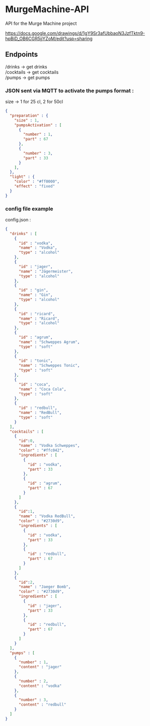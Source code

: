 # MurgeMachine-API
API for the Murge Machine project

https://docs.google.com/drawings/d/1gY9Sr3afUbbaoN3JzfTktn9-hpBiD_OB6CGR5jjYZoM/edit?usp=sharing

## Endpoints

/drinks    -> get drinks  
/cocktails -> get cocktails  
/pumps -> get pumps

### JSON sent via MQTT to activate the pumps format : 

size -> 1 for 25 cl, 2 for 50cl

```json
{
  "preparation" : {
    "size" : 1,
    "pumpsActivation" : [
      {
        "number" : 1,
        "part" : 67
      },
      {
        "number" : 3,
        "part" : 33
      }
    ],
  },  
  "light" : {
    "color" : "#ff0000",
    "effect" : "fixed"
  }
}
```

### config file example

config.json : 
```json
{
  "drinks" : [
    {
      "id" : "vodka",
      "name" : "Vodka",
      "type" : "alcohol"
    },
    {
      "id" : "jager",
      "name" : "Jägermeister",
      "type" : "alcohol"
    },
    {
      "id" : "gin",
      "name" : "Gin",
      "type" : "alcohol"
    },
    {
      "id" : "ricard",
      "name" : "Ricard",
      "type" : "alcohol"
    },
    {
      "id" : "agrum",
      "name" : "Schweppes Agrum",
      "type" : "soft"
    },
    {
      "id" : "tonic",
      "name" : "Schweppes Tonic",
      "type" : "soft"
    },
    {
      "id" : "coca",
      "name" : "Coca Cola",
      "type" : "soft"
    },
    {
      "id" : "redbull",
      "name" : "RedBull",
      "type" : "soft" 
    }
  ],
  "cocktails" : [
    {
      "id":0,
      "name" : "Vodka Schweppes",
      "color" : "#ffc042",
      "ingredients" : [
        {
          "id" : "vodka",
          "part" : 33
        },
        {
          "id" : "agrum",
          "part" : 67
        }
      ]
    },
    {
      "id":1,
      "name" : "Vodka RedBull",
      "color" : "#2730d9",
      "ingredients" : [
        {
          "id" : "vodka",
          "part" : 33
        },
        {
          "id" : "redbull",
          "part" : 67
        }
      ]
    },
    {
      "id":2,
      "name" : "Jaeger Bomb",
      "color" : "#2730d9",
      "ingredients" : [
        {
          "id" : "jager",
          "part" : 33
        },
        {
          "id" : "redbull",
          "part" : 67
        }
      ]
    }
  ],
  "pumps" : [
    {
      "number" : 1,
      "content" : "jager"
    },
    {
      "number" : 2,
      "content" : "vodka"
    },
    {
      "number" : 3,
      "content" : "redbull" 
    }
  ]
}
```

